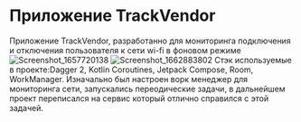 # Приложение TrackVendor
Приложение TrackVendor, разработанно для мониторинга подключения и отключения пользователя к сети wi-fi в фоновом режиме
![Screenshot_1657720138](https://user-images.githubusercontent.com/79585100/189517881-b1c09f9b-d007-4c96-aed8-21c90ffece8c.png)
![Screenshot_1662883802](https://user-images.githubusercontent.com/79585100/189518049-f0ecfadf-0f55-4fa2-96bc-c41482ac7215.png)
Стэк используемые в проекте:Dagger 2, Kotlin Coroutines, Jetpack Compose, Room, WorkManager.
Изначально был настроен ворк менеджер для мониторинга сети, запускались переодические задачи, в дальнейшем проект переписался на сервис который отлично справился с этой задачей.
